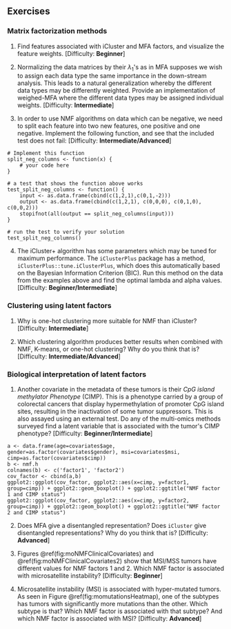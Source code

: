 ## Exercises

### Matrix factorization methods

1. Find features associated with iCluster and MFA factors, and visualize the feature weights. [Difficulty: **Beginner**]

2. Normalizing the data matrices by their $\lambda_1$'s as in MFA supposes we wish to assign each data type the same importance in the down-stream analysis. This leads to a natural generalization whereby the different data types may be differently weighted. Provide an implementation of weighed-MFA where the different data types may be assigned individual weights. [Difficulty: **Intermediate**]

3. In order to use NMF algorithms on data which can be negative, we need to split each feature into two new features, one positive and one negative. Implement the following function, and see that the included test does not fail: [Difficulty: **Intermediate/Advanced**]

```{r,moNMFExerciseColumnSplitting,eval=FALSE, echo=TRUE}
# Implement this function
split_neg_columns <- function(x) {
    # your code here
}

# a test that shows the function above works
test_split_neg_columns <- function() {
    input <- as.data.frame(cbind(c(1,2,1),c(0,1,-2)))
    output <- as.data.frame(cbind(c(1,2,1), c(0,0,0), c(0,1,0), c(0,0,2)))
    stopifnot(all(output == split_neg_columns(input)))
}

# run the test to verify your solution
test_split_neg_columns()
```

4. The iCluster+ algorithm has some parameters which may be tuned for maximum performance. The `iClusterPlus` package has a method, `iClusterPlus::tune.iClusterPlus`, which does this automatically based on the Bayesian Information Criterion (BIC). Run this method on the data from the examples above and find the optimal lambda and alpha values. [Difficulty: **Beginner/Intermediate**]

### Clustering using latent factors

1. Why is one-hot clustering more suitable for NMF than iCluster? [Difficulty: **Intermediate**]

2. Which clustering algorithm produces better results when combined with NMF, K-means, or one-hot clustering? Why do you think that is? [Difficulty: **Intermediate/Advanced**]

### Biological interpretation of latent factors

1. Another covariate in the metadata of these tumors is their _CpG island methylator Phenotype_ (CIMP). This is a phenotype carried by a group of colorectal cancers that display hypermethylation of promoter CpG island sites, resulting in the inactivation of some tumor suppressors. This is also assayed using an external test. Do any of the multi-omics methods surveyed find a latent variable that is associated with the tumor's CIMP phenotype? [Difficulty: **Beginner/Intermediate**]

```{r,moNMFCIMP,echo=FALSE, eval=FALSE}
a <- data.frame(age=covariates$age, gender=as.factor(covariates$gender), msi=covariates$msi, cimp=as.factor(covariates$cimp))
b <- nmf.h
colnames(b) <- c('factor1', 'factor2')
cov_factor <- cbind(a,b)
ggplot2::ggplot(cov_factor, ggplot2::aes(x=cimp, y=factor1, group=cimp)) + ggplot2::geom_boxplot() + ggplot2::ggtitle("NMF factor 1 and CIMP status")
ggplot2::ggplot(cov_factor, ggplot2::aes(x=cimp, y=factor2, group=cimp)) + ggplot2::geom_boxplot() + ggplot2::ggtitle("NMF factor 2 and CIMP status")
```

2. Does MFA give a disentangled representation? Does `iCluster` give disentangled representations? Why do you think that is? [Difficulty: **Advanced**]

3. Figures \@ref(fig:moNMFClinicalCovariates) and \@ref(fig:moNMFClinicalCovariates2) show that MSI/MSS tumors have different values for NMF factors 1 and 2. Which NMF factor is associated with microsatellite instability? [Difficulty: **Beginner**]

4. Microsatellite instability (MSI) is associated with hyper-mutated tumors. As seen in Figure \@ref(fig:momutationsHeatmap), one of the subtypes has tumors with significantly more mutations than the other. Which subtype is that? Which NMF factor is associated with that subtype? And which NMF factor is associated with MSI? [Difficulty: **Advanced**]

